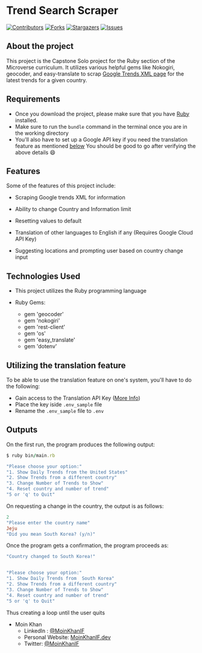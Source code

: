 # Trend Search Scraper

[![Contributors][contributors-shield]][contributors-url]
[![Forks][forks-shield]][forks-url]
[![Stargazers][stars-shield]][stars-url]
[![Issues][issues-shield]][issues-url]

## About the project

This project is the Capstone Solo project for the Ruby section of the Microverse curriculum. It utilizes various helpful gems like Nokogiri, geocoder, and easy-translate to scrap [Google Trends XML page](https://trends.google.com/trends/trendingsearches/daily/rss?geo=US) for the latest trends for a given country.

## Requirements

- Once you download the project, please make sure that you have [Ruby](https://www.ruby-lang.org/en/) installed.
- Make sure to run the `bundle` command in the terminal once you are in the working directory
- You'll also have to set up a Google API key if you need the translation feature as mentioned [below](#utilizing-the-translation-feature)
You should be good to go after verifying the above details 😄

## Features

Some of the features of this project include:

- Scraping Google trends XML for information

- Ability to change Country and Information limit

- Resetting values to default

- Translation of other languages to English if any (Requires Google Cloud API Key)

- Suggesting locations and prompting user based on country change input

## Technologies Used

- This project utilizes the Ruby programming language

- Ruby Gems:

  - gem 'geocoder'
  - gem 'nokogiri'
  - gem 'rest-client'
  - gem 'os'
  - gem 'easy_translate'
  - gem 'dotenv'

## Utilizing the translation feature

To be able to use the translation feature on one's system, you'll have to do the following:

- Gain access to the Translation API Key ([More Info](https://cloud.google.com/translate/))
- Place the key iside `.env_sample` file
- Rename the `.env_sample` file to `.env`

## Outputs

On the first run, the program produces the following output:

```ruby
$ ruby bin/main.rb

"Please choose your option:"
"1. Show Daily Trends from the United States"
"2. Show Trends from a different country"
"3. Change Number of Trends to Show"
"4. Reset country and number of trend"
"5 or 'q' to Quit"
```

On requesting a change in the country, the output is as follows:

```ruby
2
"Please enter the country name"
Jeju
"Did you mean South Korea? (y/n)"
```

Once the program gets a confirmation, the program proceeds as:

```ruby
"Country changed to South Korea!"


"Please choose your option:"
"1. Show Daily Trends from  South Korea"
"2. Show Trends from a different country"
"3. Change Number of Trends to Show"
"4. Reset country and number of trend"
"5 or 'q' to Quit"
```

Thus creating a loop until the user quits
<!-- 

## Testing

## Test Output

## Contributors -->

- Moin Khan
  - LinkedIn : [@MoinKhanIF](https://www.linkedin.com/in/moinkhanif/)
  - Personal Website: [MoinKhanIF.dev](https://moinkhanif.dev)
  - Twitter: [@MoinKhanIF](https://twitter.com/MoinKhanIF)
  
<!-- MARKDOWN LINKS & IMAGES -->

[contributors-shield]: https://img.shields.io/github/contributors/moinkhanif/enumerables.svg?style=flat-square
[contributors-url]: https://github.com/moinkhanif/enumerables/graphs/contributors
[forks-shield]: https://img.shields.io/github/forks/moinkhanif/enumerables.svg?style=flat-square
[forks-url]: https://github.com/moinkhanif/enumerables/network/members
[stars-shield]: https://img.shields.io/github/stars/moinkhanif/enumerables.svg?style=flat-square
[stars-url]: https://github.com/moinkhanif/enumerables/stargazers
[issues-shield]: https://img.shields.io/github/issues/moinkhanif/enumerables.svg?style=flat-square
[issues-url]: https://github.com/moinkhanif/enumerables/issues
